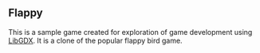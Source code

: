 ## Flappy

This is a sample game created for exploration of game development using [LibGDX](https://libgdx.badlogicgames.com/). 
It is a clone of the popular flappy bird game.
